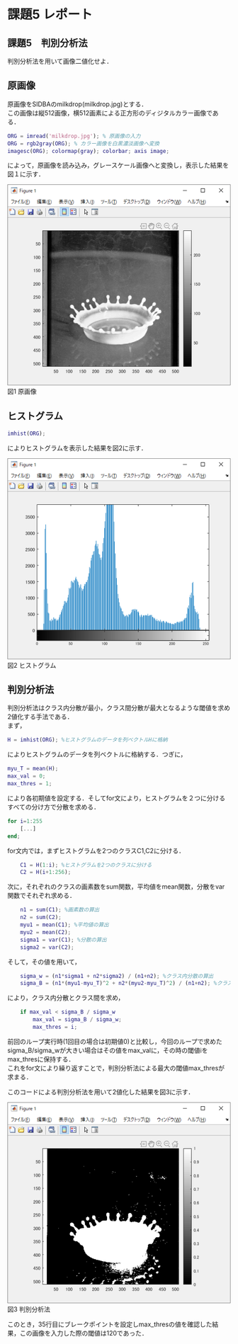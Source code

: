 # 課題5 レポート

## 課題5　判別分析法

判別分析法を用いて画像二値化せよ．  

## 原画像

原画像をSIDBAのmilkdrop(milkdrop.jpg)とする．  
この画像は縦512画像，横512画素による正方形のディジタルカラー画像である．  

```MATLAB
ORG = imread('milkdrop.jpg'); % 原画像の入力  
ORG = rgb2gray(ORG); % カラー画像を白黒濃淡画像へ変換  
imagesc(ORG); colormap(gray); colorbar; axis image;  
```

によって，原画像を読み込み，グレースケール画像へと変換し，表示した結果を図１に示す．  

![原画像](/image/kadai5/kadai5_org_img.png?raw=true)  
図1 原画像  

## ヒストグラム

```MATLAB
imhist(ORG);  
```

によりヒストグラムを表示した結果を図2に示す．  

![ヒストグラム](/image/kadai5/kadai5_hist.png?raw=true)  
図2 ヒストグラム  

## 判別分析法

判別分析法はクラス内分散が最小，クラス間分散が最大となるような閾値を求め2値化する手法である．  
まず，

```MATLAB
H = imhist(ORG); %ヒストグラムのデータを列ベクトルHに格納  
```

によりヒストグラムのデータを列ベクトルに格納する．つぎに，

```MATLAB
myu_T = mean(H);  
max_val = 0;  
max_thres = 1;  
```

により各初期値を設定する．そしてfor文により，ヒストグラムを２つに分けるすべての分け方で分散を求める．  

```MATLAB
for i=1:255  
    [...]  
end;  
```

for文内では，まずヒストグラムを2つのクラスC1,C2に分ける．  

```MATLAB
    C1 = H(1:i); %ヒストグラムを2つのクラスに分ける  
    C2 = H(i+1:256);  
```

次に，それぞれのクラスの画素数をsum関数，平均値をmean関数，分散をvar関数でそれぞれ求める．  

```MATLAB
    n1 = sum(C1); %画素数の算出  
    n2 = sum(C2);  
    myu1 = mean(C1); %平均値の算出  
    myu2 = mean(C2);  
    sigma1 = var(C1); %分散の算出  
    sigma2 = var(C2);  
```

そして，その値を用いて，  

```MATLAB
    sigma_w = (n1*sigma1 + n2*sigma2) / (n1+n2); %クラス内分散の算出  
    sigma_B = (n1*(myu1-myu_T)^2 + n2*(myu2-myu_T)^2) / (n1+n2); %クラス間分散の算出  
```

により，クラス内分散とクラス間を求め，  

```MATLAB
    if max_val < sigma_B / sigma_w  
        max_val = sigma_B / sigma_w;  
        max_thres = i;  
```

前回のループ実行時(1回目の場合は初期値0)と比較し，今回のループで求めたsigma_B/sigma_wが大きい場合はその値をmax_valに，その時の閾値iをmax_thresに保持する．  
これをfor文により繰り返すことで，判別分析法による最大の閾値max_thresが求まる．  

このコードによる判別分析法を用いて2値化した結果を図3に示す．  

![判別分析法](/image/kadai5/kadai5_2tone.png?raw=true)  
図3 判別分析法  

このとき，35行目にブレークポイントを設定しmax_thresの値を確認した結果，この画像を入力した際の閾値は120であった．  